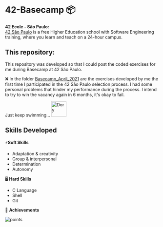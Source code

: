 # 42-Basecamp 📦 
**42 Ecole - São Paulo:**<br>
[42 São Paulo](https://www.42sp.org.br) is a free Higher Education school with Software Engineering training, where you learn and teach on a 24-hour campus.

## This repository:
This repository was developed so that I could post the coded exercises for me during Basecamp at 42 São Paulo. <br>

❌ In the folder [Basecamp_April_2021](https://github.com/mewmewdevart/42-Basecamp/tree/main/Basecamp_April_2021) are the exercises developed by me the first time I participated in the 42 São Paulo selection process. I had some personal problems that hinder my performance during the process. I intend to try to win the vacancy again in 6 months, it's okay to fail.


Just keep swimming...
<img src="https://user-images.githubusercontent.com/50052600/116443922-9bbed600-a82a-11eb-89ec-32c823744933.png" alt="Dory" width="50"/>



## Skills Developed
⚡**Soft Skills**

- Adaptation & creativity <br>
- Group & interpersonal <br>
- Determination <br>
- Autonomy <br>

🖥️ **Hard Skills**

- C Language <br>
- Shell <br>
- Git <br>

🥇 **Achievements**

![points](https://user-images.githubusercontent.com/50052600/115159121-01aba080-a068-11eb-94d2-e24432d1fa30.PNG)
